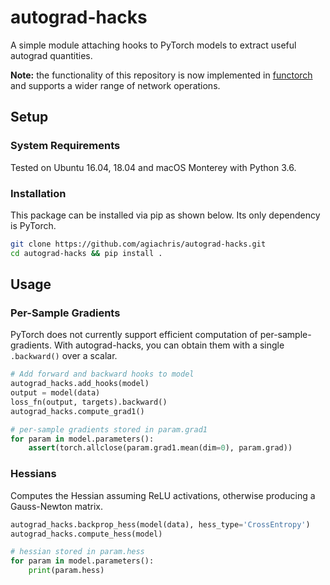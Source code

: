 # autograd-hacks
A simple module attaching hooks to PyTorch models to extract useful autograd quantities. 

**Note:** the functionality of this repository is now implemented in [functorch](https://pytorch.org/functorch/stable) and supports a wider range of network operations. 


## Setup

### System Requirements
Tested on Ubuntu 16.04, 18.04 and macOS Monterey with Python 3.6.

### Installation
This package can be installed via pip as shown below. Its only dependency is PyTorch.
```bash
git clone https://github.com/agiachris/autograd-hacks.git
cd autograd-hacks && pip install .
```


## Usage

### Per-Sample Gradients
PyTorch does not currently support efficient computation of per-sample-gradients. With autograd-hacks, you can obtain them with a single `.backward()` over a scalar.

```python
# Add forward and backward hooks to model
autograd_hacks.add_hooks(model)
output = model(data)
loss_fn(output, targets).backward()
autograd_hacks.compute_grad1()

# per-sample gradients stored in param.grad1
for param in model.parameters():
    assert(torch.allclose(param.grad1.mean(dim=0), param.grad))
```


### Hessians
Computes the Hessian assuming ReLU activations, otherwise producing a Gauss-Newton matrix.

```python
autograd_hacks.backprop_hess(model(data), hess_type='CrossEntropy')
autograd_hacks.compute_hess(model)

# hessian stored in param.hess
for param in model.parameters():
    print(param.hess)
```
